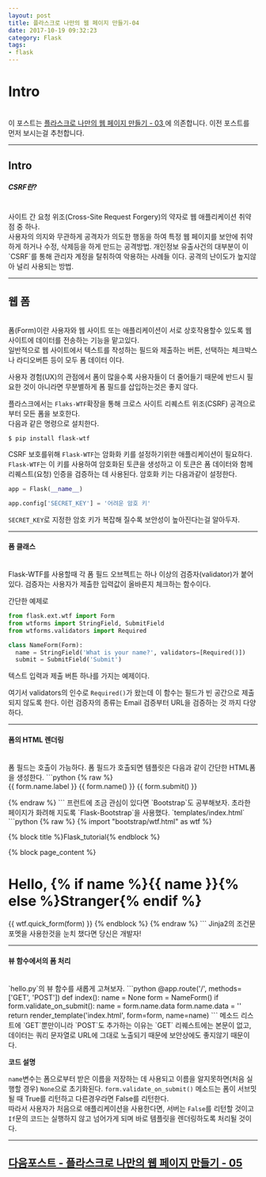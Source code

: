 ```yaml
---
layout: post
title: 플라스크로 나만의 웹 페이지 만들기-04
date: 2017-10-19 09:32:23
category: Flask
tags:
- flask
---
```


# Intro
<br>
이 포스트는 <a href="https://cozy-ho.github.io/flask/2017/10/16/flask-day03.html" target="_blank"> 플라스크로 나만의 웹 페이지 만들기 - 03 </a>에 의존합니다. 이전 포스트를 먼저 보시는걸 추천합니다.

---

## Intro
##### CSRF란?
<br>
사이트 간 요청 위조(Cross-Site Request Forgery)의 약자로 웹 애플리케이션 취약점 중 하나.<br>
사용자의 의지와 무관하게 공격자가 의도한 행동을 하여 특정 웹 페이지를 보안에 취약하게 하거나 수정, 삭제등을 하게 만드는 공격방법. 개인정보 유출사건의 대부분이 이 `CSRF`를 통해 관리자 계정을 탈취하여 악용하는 사례들 이다. 공격의 난이도가 높지않아 널리 사용되는 방법.

---

## 웹 폼
<br>
폼(Form)이란 사용자와 웹 사이트 또는 애플리케이션이 서로 상호작용할수 있도록 웹 사이트에 데이터를 전송하는 기능을 맡고있다.<br>일반적으로 웹 사이트에서 텍스트를 작성하는 필드와 제출하는 버튼, 선택하는 체크박스나 라디오버튼 등이 모두 폼 데이터 이다.

사용자 경험(UX)의 관점에서 폼이 많을수록 사용자들이 더 줄어들기 때문에 반드시 필요한 것이 아니라면 무분별하게 폼 필드를 삽입하는것은 좋지 않다.

플라스크에서는 `Flaks-WTF`확장을 통해 크로스 사이트 리퀘스트 위조(CSRF) 공격으로부터 모든 폼을 보호한다.<br>
다음과 같은 명령으로 설치한다.<br>
```
$ pip install flask-wtf
```
CSRF 보호를위해 `Flask-WTF`는 암화화 키를 설정하기위한 애플리케이션이 필요하다. `Flask-WTF`는 이 키를 사용하여 암호화된 토큰을 생성하고 이 토큰은 폼 데이터와 함께 리퀘스트(요청) 인증을 검증하는 데 사용된다. 암호화 키는 다음과같이 설정한다.
```python
app = Flask(__name__)

app.config['SECRET_KEY'] = '어려운 암호 키'
```
`SECRET_KEY`로 지정한 암호 키가 복잡해 질수록 보안성이 높아진다는걸 알아두자.

---

#### 폼 클래스
<br>
Flask-WTF를 사용할때 각 폼 필드 오브젝트는 하나 이상의 검증자(validator)가 붙어있다. 검증자는 사용자가 제출한 입력값이 올바른지 체크하는 함수이다.

간단한 예제로
```python
from flask.ext.wtf import Form
from wtforms import StringField, SubmitField
from wtforms.validators import Required

class NameForm(Form):
  name = StringField('What is your name?', validators=[Required()])
  submit = SubmitField('Submit')
```
텍스트 입력과 제출 버튼 하나를 가지는 예제이다.

여기서 validators의 인수로 `Required()`가 왔는데 이 함수는 필드가 빈 공간으로 제출되지 않도록 한다. 이런 검증자의 종류는 Email 검증부터 URL을 검증하는 것 까지 다양하다.

---

#### 폼의 HTML 렌더링
<br>
폼 필드는 호출이 가능하다. 폼 필드가 호출되면 템플릿은 다음과 같이 간단한 HTML폼을 생성한다.
```python
{% raw %}
<form>
  {{ form.name.label }} {{ form.name() }}
  {{ form.submit() }}
</form>
{% endraw %}
```
프런트에 조금 관심이 있다면 `Bootstrap`도 공부해보자. 초라한 페이지가 화려해 지도록 `Flask-Bootstrap`을 사용했다.
`templates/index.html`
```python
{% raw %}
{% import "bootstrap/wtf.html" as wtf %}

{% block title %}Flask_tutorial{% endblock %}

{% block page_content %}
<div class="page-header">
  <h1>Hello, {% if name %}{{ name }}{% else %}Stranger{% endif %}</h1>
</div>
{{ wtf.quick_form(form) }}
{% endblock %}
{% endraw %}
```
Jinja2의 조건문 포멧을 사용한것을 눈치 챘다면 당신은 개발자!

---

#### 뷰 함수에서의 폼 처리
<br>
`hello.py`의 뷰 함수를 새롭게 고쳐보자.
```python
@app.route('/', methods=['GET', 'POST'])
def index():
  name = None
  form = NameForm()
  if form.validate_on_submit():
    name = form.name.data
    form.name.data = ''
  return render_template('index.html', form=form, name=name)
```
메소드 리스트에 `GET`뿐만이니라 `POST`도 추가하는 이유는 `GET` 리퀘스트에는 본문이 없고, 데이터는 쿼리 문자열로 URL에 그대로 노출되기 때문에 보안상에도 좋지않기 때문이다.

**코드 설명**

 `name`변수는 폼으로부터 받은 이름을 저장하는 데 사용되고 이름을 알지못하면(처음 실행할 경우) `None`으로 초기화된다. `form.validate_on_submit()` 메소드는 폼이 서브밋될 때 True를 리턴하고 다른경우라면 False를 리턴한다.<br>따라서 사용자가 처음으로 애플리케이션을 사용한다면, 서버는 `False`를 리턴할 것이고 `If`문의 코드는 실행하지 않고 넘어가게 되며 바로 템플릿을 렌더링하도록 처리될 것이다.

---

<h2><a href="https://cozy-ho.github.io/flask/2017/11/03/flask-day05.html" target="_blank">다음포스트 - 플라스크로 나만의 웹 페이지 만들기 - 05</a></h2>
